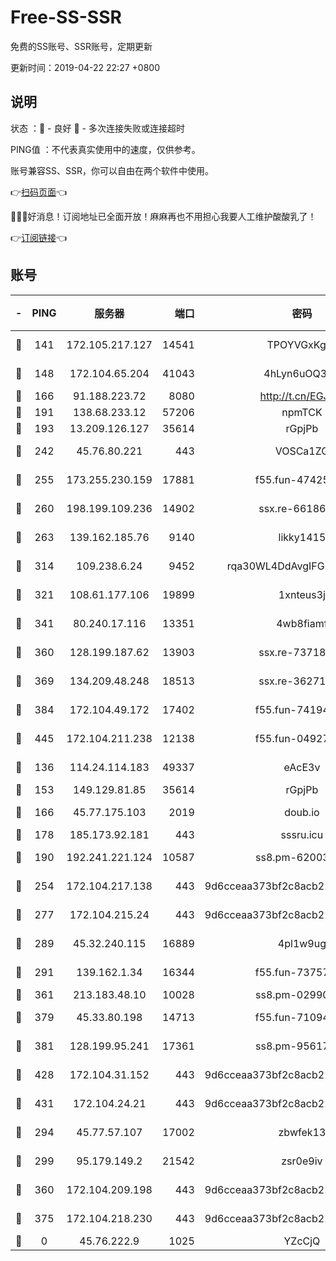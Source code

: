 # Free-SS-SSR

免费的SS账号、SSR账号，定期更新

更新时间：2019-04-22 22:27 +0800

## 说明

状态     ：🙂 - 良好 🙁 - 多次连接失败或连接超时

PING值   ：不代表真实使用中的速度，仅供参考。

账号兼容SS、SSR，你可以自由在两个软件中使用。

👉[扫码页面](https://liesauer.github.io/Free-SS-SSR/)👈

🎉🎉🎉好消息！订阅地址已全面开放！麻麻再也不用担心我要人工维护酸酸乳了！

👉[订阅链接](https://www.liesauer.net/yogurt/subscribe?ACCESS_TOKEN=DAYxR3mMaZAsaqUb)👈

## 账号

|-|PING|服务器|端口|密码|加密方式|区域|
|:----:|:----:|:-----:|-----:|:----:|:----:|:----:|
|🙂|141|172.105.217.127|14541|TPOYVGxKglpi|aes-256-cfb|JP|
|🙂|148|172.104.65.204|41043|4hLyn6uOQ3hU|aes-256-cfb|JP|
|🙂|166|91.188.223.72|8080|http://t.cn/EGJIyrl|rc4-md5|RU|
|🙂|191|138.68.233.12|57206|npmTCK|rc4-md5|US|
|🙂|193|13.209.126.127|35614|rGpjPb|rc4-md5|KR|
|🙂|242|45.76.80.221|443|VOSCa1ZG|aes-256-cfb|DE|
|🙂|255|173.255.230.159|17881|f55.fun-47425365|aes-256-cfb|US|
|🙂|260|198.199.109.236|14902|ssx.re-66186619|aes-256-cfb|US|
|🙂|263|139.162.185.76|9140|likky1415|aes-256-cfb|DE|
|🙂|314|109.238.6.24|9452|rqa30WL4DdAvgIFG6Fs3znzTa|aes-256-cfb|FR|
|🙂|321|108.61.177.106|19899|1xnteus3j|aes-256-cfb|FR|
|🙂|341|80.240.17.116|13351|4wb8fiamf|aes-256-cfb|DE|
|🙂|360|128.199.187.62|13903|ssx.re-73718158|aes-256-cfb|SG|
|🙂|369|134.209.48.248|18513|ssx.re-36271687|aes-256-cfb|US|
|🙂|384|172.104.49.172|17402|f55.fun-74194909|aes-256-cfb|SG|
|🙂|445|172.104.211.238|12138|f55.fun-04927475|aes-256-cfb|US|
|🙂|136|114.24.114.183|49337|eAcE3v|chacha20-ietf|TW|
|🙂|153|149.129.81.85|35614|rGpjPb|rc4-md5|HK|
|🙂|166|45.77.175.103|2019|doub.io|aes-128-ctr|SG|
|🙂|178|185.173.92.181|443|sssru.icu|rc4-md5|RU|
|🙂|190|192.241.221.124|10587|ss8.pm-62003540|aes-256-cfb|US|
|🙂|254|172.104.217.138|443|9d6cceaa373bf2c8acb22e60b6a58be6|aes-256-cfb|US|
|🙂|277|172.104.215.24|443|9d6cceaa373bf2c8acb22e60b6a58be6|aes-256-cfb|US|
|🙂|289|45.32.240.115|16889|4pl1w9ug|aes-256-cfb|AU|
|🙂|291|139.162.1.34|16344|f55.fun-73757628|aes-256-cfb|SG|
|🙂|361|213.183.48.10|10028|ss8.pm-02990736|rc4-md5|RU|
|🙂|379|45.33.80.198|14713|f55.fun-71094891|aes-256-cfb|US|
|🙂|381|128.199.95.241|17361|ss8.pm-95617167|aes-256-cfb|SG|
|🙂|428|172.104.31.152|443|9d6cceaa373bf2c8acb22e60b6a58be6|aes-256-cfb|US|
|🙂|431|172.104.24.21|443|9d6cceaa373bf2c8acb22e60b6a58be6|aes-256-cfb|US|
|🙁|294|45.77.57.107|17002|zbwfek13|aes-256-cfb|GB|
|🙁|299|95.179.149.2|21542|zsr0e9iv|aes-256-cfb|NL|
|🙁|360|172.104.209.198|443|9d6cceaa373bf2c8acb22e60b6a58be6|aes-256-cfb|US|
|🙁|375|172.104.218.230|443|9d6cceaa373bf2c8acb22e60b6a58be6|aes-256-cfb|US|
|🙁|0|45.76.222.9|1025|YZcCjQ|rc4-md5|JP|
